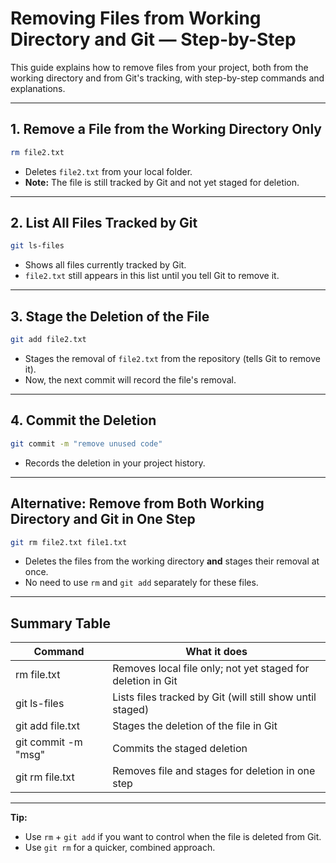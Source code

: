 # Removing Files from Working Directory and Git — Step-by-Step

This guide explains how to remove files from your project, both from the working directory and from Git's tracking, with
step-by-step commands and explanations.

---

## 1. Remove a File from the Working Directory Only

```bash
rm file2.txt
```

- Deletes `file2.txt` from your local folder.
- **Note:** The file is still tracked by Git and not yet staged for deletion.

---

## 2. List All Files Tracked by Git

```bash
git ls-files
```

- Shows all files currently tracked by Git.
- `file2.txt` still appears in this list until you tell Git to remove it.

---

## 3. Stage the Deletion of the File

```bash
git add file2.txt
```

- Stages the removal of `file2.txt` from the repository (tells Git to remove it).
- Now, the next commit will record the file's removal.

---

## 4. Commit the Deletion

```bash
git commit -m "remove unused code"
```

- Records the deletion in your project history.

---

## Alternative: Remove from Both Working Directory and Git in One Step

```bash
git rm file2.txt file1.txt
```

- Deletes the files from the working directory **and** stages their removal at once.
- No need to use `rm` and `git add` separately for these files.

---

## Summary Table

| Command             | What it does                                                |
|---------------------|-------------------------------------------------------------|
| rm file.txt         | Removes local file only; not yet staged for deletion in Git |
| git ls-files        | Lists files tracked by Git (will still show until staged)   |
| git add file.txt    | Stages the deletion of the file in Git                      |
| git commit -m "msg" | Commits the staged deletion                                 |
| git rm file.txt     | Removes file and stages for deletion in one step            |

---

**Tip:**

- Use `rm` + `git add` if you want to control when the file is deleted from Git.
- Use `git rm` for a quicker, combined approach.